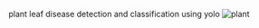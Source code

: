 plant leaf disease detection and classification using yolo
![plant](https://github.com/abhinav3/plant_leaf_disease_detection/assets/7069488/5bf379a0-2ad3-4625-badf-5413b3e99d91)
